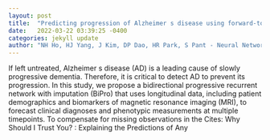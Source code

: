 ```yaml
---
layout: post
title:  "Predicting progression of Alzheimer s disease using forward-to-backward bi-directional network with integrative imputation"
date:   2022-03-22 03:39:25 -0400
categories: jekyll update
author: "NH Ho, HJ Yang, J Kim, DP Dao, HR Park, S Pant - Neural Networks, 2022"
---
```

If left untreated, Alzheimer s disease (AD) is a leading cause of slowly progressive dementia. Therefore, it is critical to detect AD to prevent its progression. In this study, we propose a bidirectional progressive recurrent network with imputation (BiPro) that uses longitudinal data, including patient demographics and biomarkers of magnetic resonance imaging (MRI), to forecast clinical diagnoses and phenotypic measurements at multiple timepoints. To compensate for missing observations in the Cites:   Why Should I Trust You? : Explaining the Predictions of Any